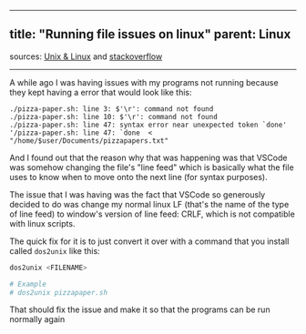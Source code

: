 
---
title: "Running file issues on linux"
parent: Linux
---
sources: [Unix & Linux](<https://unix.stackexchange.com/questions/79702/how-to-test-whether-a-file-uses-crlf-or-lf-without-modifying-it>) and [stackoverflow](<https://stackoverflow.com/questions/1552749/difference-between-cr-lf-lf-and-cr-line-break-types>)
___
A while ago I was having issues with my programs not running because they kept having a error that would look like this:
```
./pizza-paper.sh: line 3: $'\r': command not found
./pizza-paper.sh: line 10: $'\r': command not found
./pizza-paper.sh: line 47: syntax error near unexpected token `done'
'/pizza-paper.sh: line 47: `done  < "/home/$user/Documents/pizzapapers.txt"
```

And I found out that the reason why that was happening was that VSCode was somehow changing the file's "line feed" which is basically what the file uses to know when to move onto the next line (for syntax purposes).

The issue that I was having was the fact that VSCode so generously decided to do was change my normal linux LF (that's the name of the type of line feed) to window's version of line feed: CRLF, which is not compatible with linux scripts.

The quick fix for it is to just convert it over with a command that you install called `dos2unix` like this:
```bash
dos2unix <FILENAME>

# Example
# dos2unix pizzapaper.sh
```

That should fix the issue and make it so that the programs can be run normally again
